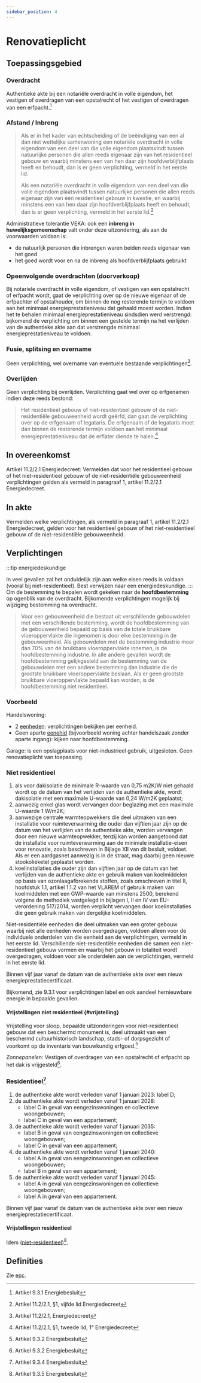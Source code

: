 ```yaml
---
sidebar_position: 4
---
```


# Renovatieplicht

## Toepassingsgebied

### Overdracht

Authentieke akte bij een notariële overdracht in volle eigendom, het vestigen of overdragen van een opstalrecht of het vestigen of overdragen van een erfpacht.[^3]

### Afstand / Inbreng

> Als er in het kader van echtscheiding of de beëindiging van een al dan niet wettelijke samenwoning een notariële overdracht in volle eigendom van een deel van die volle eigendom plaatsvindt tussen natuurlijke personen die allen reeds eigenaar zijn van het residentieel gebouw en waarbij minstens een van hen daar zijn hoofdverblijfplaats heeft en behoudt, dan is er geen verplichting, vermeld in het eerste lid.
>
> Als een notariële overdracht in volle eigendom van een deel van die volle eigendom plaatsvindt tussen natuurlijke personen die allen reeds eigenaar zijn van één residentieel gebouw in kwestie, en waarbij minstens een van hen daar zijn hoofdverblijfplaats heeft en behoudt, dan is er geen verplichting, vermeld in het eerste lid.[^1]

Administratieve tolerantie VEKA:
ook een **inbreng in huwelijksgemeenschap** valt onder deze uitzondering, als aan de voorwaarden voldaan is:

* de natuurlijk personen die inbrengen waren beiden reeds eigenaar van het goed
* het goed wordt voor en na de inbreng als hoofdverblijfplaats gebruikt

### Opeenvolgende overdrachten (doorverkoop)

Bij notariele overdracht in volle eigendom, of vestigen van een opstalrecht of erfpacht wordt, gaat de verplichting over op de nieuwe eigenaar of de erfpachter of opstalhouder, om binnen de nog resterende termijn te voldoen aan het minimaal energieprestatieniveau dat gehaald moest worden.
Indien het te behalen minimaal energieprestatieniveau sindsdien werd verstrengd: bijkomend de verplichting om binnen een gestelde termijn na het verlijden van de authentieke akte aan dat verstrengde minimaal energieprestatieniveau te voldoen.

### Fusie, splitsing en overname

Geen verplichting, wel overname van eventuele bestaande verplichtingen[^8].

### Overlijden

Geen verplichting bij overlijden. Verplichting gaat wel over op erfgenamen indien deze reeds bestond:
> Het residentieel gebouw of niet-residentieel gebouw of de niet-residentiële gebouweenheid wordt geërfd, dan gaat de verplichting over op de erfgenaam of legataris. De erfgenaam of de legataris moet dan binnen de resterende termijn voldoen aan het minimaal energieprestatieniveau dat de erflater diende te halen.[^2]

## In overeenkomst

Artikel 11.2/2.1  Energiedecreet:
Vermelden dat voor het residentieel gebouw of het niet-residentieel gebouw of de niet-residentiële gebouweenheid verplichtingen gelden als vermeld in paragraaf 1, artikel 11.2/2.1 Energiedecreet.

## In akte

Vermelden welke verplichtingen, als vermeld in paragraaf 1, artikel 11.2/2.1 Energiedecreet, gelden voor het residentieel gebouw of het niet-residentieel gebouw of de niet-residentiële gebouweenheid.

## Verplichtingen

:::tip energiedeskundige

In veel gevallen zal het onduidelijk zijn aan welke eisen reeds is voldaan (vooral bij niet-residentieel). Best verwijzen naar een energiedeskundige.
:::
Om de bestemming te bepalen wordt gekeken naar de **hoofdbestemming** op ogenblik van de overdracht. Bijkomende verplichtingen mogelijk bij wijziging bestemming na overdracht.
>Voor een gebouweenheid die bestaat uit verschillende gebouwdelen met een verschillende bestemming, wordt de hoofdbestemming van de gebouweenheid bepaald op basis van de totale bruikbare vloeroppervlakte die ingenomen is door elke bestemming in de gebouweenheid. Als gebouwdelen met de bestemming industrie meer dan 70% van de
bruikbare vloeroppervlakte innemen, is de hoofdbestemming industrie. In alle andere gevallen wordt de hoofdbestemming gelijkgesteld aan de bestemming van de gebouwdelen met een andere bestemming dan industrie die de grootste bruikbare vloeroppervlakte beslaan. Als er geen grootste bruikbare vloeroppervlakte bepaald kan worden, is de hoofdbestemming niet residentieel.

### Voorbeeld

Handelswoning:

* 2 [eenheden](./epc#gebouweenheid): verplichtingen bekijken per eenheid.
* Geen aparte [eenehid](./epc#gebouweenheid) (bijvoorbeeld woning achter handelszaak zonder aparte ingang): kijken naar hoofdbestemming.

Garage: is een opslagplaats voor niet-industrieel gebruik, uitgesloten. Geen renovatieplicht van toepassing.

### Niet residentieel

1. als voor dakisolatie de minimale R-waarde van 0,75 m2K/W niet gehaald wordt op de datum van het verlijden van de authentieke akte, wordt dakisolatie met een maximale U-waarde van 0,24 W/m2K geplaatst;
2. aanwezig enkel glas wordt vervangen door beglazing met een maximale U-waarde 1 W/m2K;
3. aanwezige centrale warmteopwekkers die deel uitmaken van een installatie voor ruimteverwarming die ouder dan vijftien jaar zijn op de datum van het verlijden van de authentieke akte, worden vervangen door een nieuwe warmteopwekker, tenzij kan worden aangetoond dat de installatie voor ruimteverwarming aan de minimale installatie-eisen voor renovatie, zoals beschreven in Bijlage XII van dit besluit, voldoet. Als er een aardgasnet aanwezig is in de straat, mag daarbij geen nieuwe stookolieketel geplaatst worden.
4. koelinstallaties die ouder zijn dan vijftien jaar op de datum van het verlijden van de authentieke akte en gebruik maken van koelmiddelen op basis van ozonlaagafbrekende stoffen, zoals omschreven in titel II, hoofdstuk 1.1, artikel 1.1.2 van het VLAREM of gebruik maken van koelmiddelen met een GWP-waarde van minstens 2500, berekend volgens de methodiek vastgelegd in bijlagen I, II en IV van EU-verordening 517/2014, worden verplicht vervangen door koelinstallaties die geen gebruik maken van dergelijke koelmiddelen.

Niet-residentiële eenheden die deel uitmaken van een groter gebouw waarbij niet alle eenheden worden overgedragen, voldoen alleen voor de individuele onderdelen van die eenheid aan de verplichtingen, vermeld in het eerste lid. Verschillende niet-residentiële eenheden die samen een niet-residentieel gebouw vormen en waarbij het gebouw in totaliteit wordt overgedragen, voldoen voor alle onderdelen aan de verplichtingen, vermeld in het eerste lid.

Binnen vijf jaar vanaf de datum van de authentieke akte over een nieuw energieprestatiecertificaat.

Bijkomend, zie 9.3.1 voor verplichtingen label en ook aandeel hernieuwbare energie in bepaalde gevallen.

#### Vrijstellingen niet residentieel {#vrijstelling}

Vrijstelling voor sloop, bepaalde uitzonderingen voor niet-residentieel gebouw dat een beschermd monument is, deel uitmaakt van een beschermd cultuurhistorisch landschap, stads- of dorpsgezicht of voorkomt op de inventaris van bouwkundig erfgoed.[^4]

*Zonnepanelen*: Vestigen of overdragen van een opstalrecht of erfpacht op het dak is vrijgesteld[^5].

### Residentieel[^6]

1. de authentieke akte wordt verleden vanaf 1 januari 2023: label D;
2. de authentieke akte wordt verleden vanaf 1 januari 2028:
   * label C in geval van eengezinswoningen en collectieve woongebouwen;
   * label C in geval van een appartement;
3. de authentieke akte wordt verleden vanaf 1 januari 2035:
   * label B in geval van eengezinswoningen en collectieve woongebouwen;
   * label C in geval van een appartement;
4. de authentieke akte wordt verleden vanaf 1 januari 2040:
   * label A in geval van eengezinswoningen en collectieve woongebouwen;
   * label B in geval van een appartement;
5. de authentieke akte wordt verleden vanaf 1 januari 2045:
   * label A in geval van eengezinswoningen en collectieve woongebouwen;
   * label A in geval van een appartement.
  
Binnen vijf jaar vanaf de datum van de authentieke akte over een nieuw energieprestatiecertificaat.

#### Vrijstellingen residentieel

Idem ([niet-residentieel](#vrijstelling))[^7].

## Definities

Zie [epc](./epc#definities).

[^1]: Artikel 11.2/2.1, §1, vijfde lid Energiedecreet
[^2]: Artikel 11.2/2.1, §1, tweede lid, 1° Energiedecreet
[^3]: Artikel 9.3.1 Energiebesluit
[^4]: Artikel 9.3.2 Energiebesluit
[^5]: Artikel 9.3.2 Energiebesluit
[^6]: Artikel 9.3.4 Energiebesluit
[^7]: Artikel 9.3.5 Energiebesluit
[^8]: Artikel 11.2/2.1, Energiedecreet
